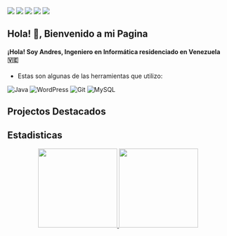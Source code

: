 <img src="https://i.imgur.com/uFfe6O9.png">
<a href="https://t.me/drez0" target="_blank"><img src="https://img.shields.io/badge/Telegram-%40drez0-0088cc"></a>
<a href="https://www.linkedin.com/in/aramirezengineer/" target="_blank"><img src="https://img.shields.io/badge/LinkedIn-Andres Ramirez-informational"></a>
<a href="mailto:aramirezengineer@gmail.com"><img src="https://img.shields.io/badge/Email-aramirezengineer%40gmail.com-red"></a>
<a href="mailto:ramacode@outlook.com" target="_blank"><img src="https://img.shields.io/badge/Outlook-ramacode%40outlook.com-blue"></a>



## Hola! 👋, Bienvenido a mi Pagina

#### ¡Hola! Soy Andres, Ingeniero en Informática residenciado en Venezuela 🇻🇪 <img src="https://cdn-icons-png.flaticon.com/512/197/197580.png" width="15"/><br>
 - Estas son algunas de las herramientas que utilizo:

![Java](https://img.shields.io/badge/java-%23ED8B00.svg?style=for-the-badge&logo=openjdk&logoColor=white)
![WordPress](https://img.shields.io/badge/WordPress-%23117AC9.svg?style=for-the-badge&logo=WordPress&logoColor=white)
![Git](https://img.shields.io/badge/git-%23F05033.svg?style=for-the-badge&logo=git&logoColor=white)
![MySQL](https://img.shields.io/badge/mysql-4479A1.svg?style=for-the-badge&logo=mysql&logoColor=white)




## Projectos Destacados

## Estadisticas

<p align="center">
<a href="https://github.com/ramadrez">
  <img height="180em" src="https://github-readme-stats.vercel.app/api?username=ramadrez&theme=dark&show_icons=true"/>  
  <img height="180em" src="https://github-readme-stats-eight-theta.vercel.app/api/top-langs/?username=ramadrez&layout=compact&langs_count=8&theme=dark"/>
</a>
</p>

